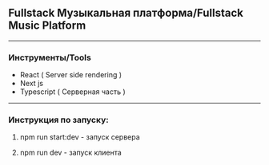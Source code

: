 
## Fullstack Музыкальная платформа/Fullstack Music Platform

---

### Инструменты/Tools

* React ( Server side rendering ) 
* Next js
* Typescript (  Серверная часть )

---

### Инструкция по запуску:

1. npm run start:dev - запуск сервера

2. npm run dev - запуск клиента

